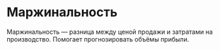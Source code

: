 # Маржинальность

Маржинальность — разница между ценой продажи и затратами на производство. Помогает прогнозировать объёмы прибыли.
